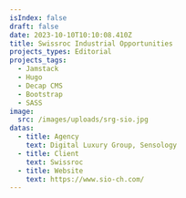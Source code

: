 ```yaml
---
isIndex: false
draft: false
date: 2023-10-10T10:10:08.410Z
title: Swissroc Industrial Opportunities
projects_types: Editorial
projects_tags:
  - Jamstack
  - Hugo
  - Decap CMS
  - Bootstrap
  - SASS
image:
  src: /images/uploads/srg-sio.jpg
datas:
  - title: Agency
    text: Digital Luxury Group, Sensology
  - title: Client
    text: Swissroc
  - title: Website
    text: https://www.sio-ch.com/
---
```

